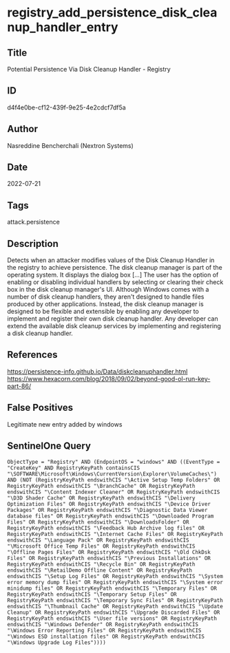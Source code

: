 # registry_add_persistence_disk_cleanup_handler_entry

## Title
Potential Persistence Via Disk Cleanup Handler - Registry

## ID
d4f4e0be-cf12-439f-9e25-4e2cdcf7df5a

## Author
Nasreddine Bencherchali (Nextron Systems)

## Date
2022-07-21

## Tags
attack.persistence

## Description
Detects when an attacker modifies values of the Disk Cleanup Handler in the registry to achieve persistence.
The disk cleanup manager is part of the operating system. It displays the dialog box […]
The user has the option of enabling or disabling individual handlers by selecting or clearing their check box in the disk cleanup manager's UI.
Although Windows comes with a number of disk cleanup handlers, they aren't designed to handle files produced by other applications.
 Instead, the disk cleanup manager is designed to be flexible and extensible by enabling any developer to implement and register their own disk cleanup handler.
Any developer can extend the available disk cleanup services by implementing and registering a disk cleanup handler.


## References
https://persistence-info.github.io/Data/diskcleanuphandler.html
https://www.hexacorn.com/blog/2018/09/02/beyond-good-ol-run-key-part-86/

## False Positives
Legitimate new entry added by windows

## SentinelOne Query
```
ObjectType = "Registry" AND (EndpointOS = "windows" AND ((EventType = "CreateKey" AND RegistryKeyPath containsCIS "\SOFTWARE\Microsoft\Windows\CurrentVersion\Explorer\VolumeCaches\") AND (NOT (RegistryKeyPath endswithCIS "\Active Setup Temp Folders" OR RegistryKeyPath endswithCIS "\BranchCache" OR RegistryKeyPath endswithCIS "\Content Indexer Cleaner" OR RegistryKeyPath endswithCIS "\D3D Shader Cache" OR RegistryKeyPath endswithCIS "\Delivery Optimization Files" OR RegistryKeyPath endswithCIS "\Device Driver Packages" OR RegistryKeyPath endswithCIS "\Diagnostic Data Viewer database files" OR RegistryKeyPath endswithCIS "\Downloaded Program Files" OR RegistryKeyPath endswithCIS "\DownloadsFolder" OR RegistryKeyPath endswithCIS "\Feedback Hub Archive log files" OR RegistryKeyPath endswithCIS "\Internet Cache Files" OR RegistryKeyPath endswithCIS "\Language Pack" OR RegistryKeyPath endswithCIS "\Microsoft Office Temp Files" OR RegistryKeyPath endswithCIS "\Offline Pages Files" OR RegistryKeyPath endswithCIS "\Old ChkDsk Files" OR RegistryKeyPath endswithCIS "\Previous Installations" OR RegistryKeyPath endswithCIS "\Recycle Bin" OR RegistryKeyPath endswithCIS "\RetailDemo Offline Content" OR RegistryKeyPath endswithCIS "\Setup Log Files" OR RegistryKeyPath endswithCIS "\System error memory dump files" OR RegistryKeyPath endswithCIS "\System error minidump files" OR RegistryKeyPath endswithCIS "\Temporary Files" OR RegistryKeyPath endswithCIS "\Temporary Setup Files" OR RegistryKeyPath endswithCIS "\Temporary Sync Files" OR RegistryKeyPath endswithCIS "\Thumbnail Cache" OR RegistryKeyPath endswithCIS "\Update Cleanup" OR RegistryKeyPath endswithCIS "\Upgrade Discarded Files" OR RegistryKeyPath endswithCIS "\User file versions" OR RegistryKeyPath endswithCIS "\Windows Defender" OR RegistryKeyPath endswithCIS "\Windows Error Reporting Files" OR RegistryKeyPath endswithCIS "\Windows ESD installation files" OR RegistryKeyPath endswithCIS "\Windows Upgrade Log Files"))))

```
